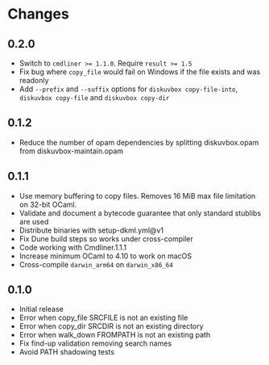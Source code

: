 # Changes

## 0.2.0

- Switch to `cmdliner >= 1.1.0`. Require `result >= 1.5`
- Fix bug where `copy_file` would fail on Windows if the file exists and was
  readonly
- Add `--prefix` and `--suffix` options for `diskuvbox copy-file-into`,
  `diskuvbox copy-file` and `diskuvbox copy-dir`

## 0.1.2

- Reduce the number of opam dependencies by splitting diskuvbox.opam from
  diskuvbox-maintain.opam

## 0.1.1

- Use memory buffering to copy files. Removes 16 MiB max file limitation on
  32-bit OCaml.
- Validate and document a bytecode guarantee that only standard stublibs are used
- Distribute binaries with setup-dkml.yml@v1
- Fix Dune build steps so works under cross-compiler
- Code working with Cmdliner.1.1.1
- Increase minimum OCaml to 4.10 to work on macOS
- Cross-compile `darwin_arm64` on `darwin_x86_64`

## 0.1.0

- Initial release
- Error when copy_file SRCFILE is not an existing file
- Error when copy_dir SRCDIR is not an existing directory
- Error when walk_down FROMPATH is not an existing path
- Fix find-up validation removing search names
- Avoid PATH shadowing tests

